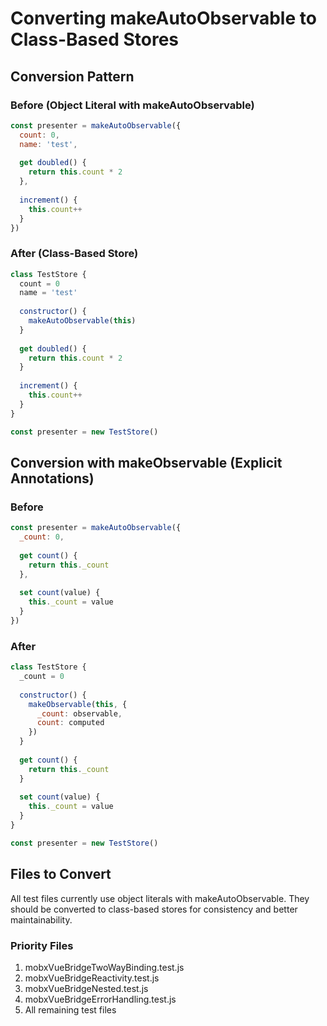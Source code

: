 # Converting makeAutoObservable to Class-Based Stores

## Conversion Pattern

### Before (Object Literal with makeAutoObservable)
```javascript
const presenter = makeAutoObservable({
  count: 0,
  name: 'test',
  
  get doubled() {
    return this.count * 2
  },
  
  increment() {
    this.count++
  }
})
```

### After (Class-Based Store)
```javascript
class TestStore {
  count = 0
  name = 'test'
  
  constructor() {
    makeAutoObservable(this)
  }
  
  get doubled() {
    return this.count * 2
  }
  
  increment() {
    this.count++
  }
}

const presenter = new TestStore()
```

## Conversion with makeObservable (Explicit Annotations)

### Before
```javascript
const presenter = makeAutoObservable({
  _count: 0,
  
  get count() {
    return this._count
  },
  
  set count(value) {
    this._count = value
  }
})
```

### After  
```javascript
class TestStore {
  _count = 0
  
  constructor() {
    makeObservable(this, {
      _count: observable,
      count: computed
    })
  }
  
  get count() {
    return this._count
  }
  
  set count(value) {
    this._count = value
  }
}

const presenter = new TestStore()
```

## Files to Convert

All test files currently use object literals with makeAutoObservable. They should be converted to class-based stores for consistency and better maintainability.

### Priority Files
1. mobxVueBridgeTwoWayBinding.test.js
2. mobxVueBridgeReactivity.test.js
3. mobxVueBridgeNested.test.js
4. mobxVueBridgeErrorHandling.test.js
5. All remaining test files
